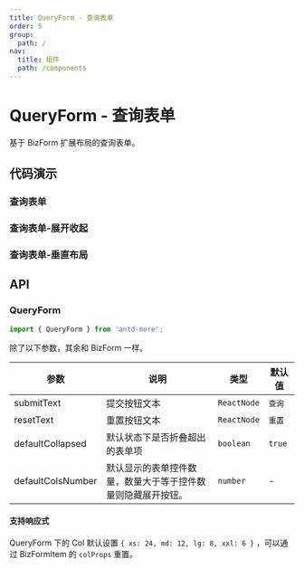 ```yaml
---
title: QueryForm - 查询表单
order: 5
group:
  path: /
nav:
  title: 组件
  path: /components
---
```


# QueryForm - 查询表单

基于 BizForm 扩展布局的查询表单。

## 代码演示

### 查询表单

<code src='../demos/query-form-1.tsx'></code>

### 查询表单-展开收起

<code src='../demos/query-form-2.tsx'></code>

### 查询表单-垂直布局

<code src='../demos/query-form-3.tsx'></code>

## API

### QueryForm

```typescript
import { QueryForm } from 'antd-more';
```

除了以下参数，其余和 BizForm 一样。

| 参数 | 说明 | 类型 | 默认值 |
| --- | --- | --- | --- |
| submitText | 提交按钮文本 | `ReactNode` | `查询` |
| resetText | 重置按钮文本 | `ReactNode` | `重置` |
| defaultCollapsed | 默认状态下是否折叠超出的表单项 | `boolean` | `true` |
| defaultColsNumber | 默认显示的表单控件数量，数量大于等于控件数量则隐藏展开按钮。 | `number` | - |

#### 支持响应式

QueryForm 下的 Col 默认设置 `{ xs: 24, md: 12, lg: 8, xxl: 6 }` ，可以通过 BizFormItem 的 `colProps` 重置。
